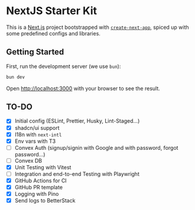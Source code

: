 # NextJS Starter Kit

This is a [Next.js](https://nextjs.org) project bootstrapped with [`create-next-app`](https://nextjs.org/docs/app/api-reference/cli/create-next-app), spiced up with some predefined configs and libraries.

## Getting Started

First, run the development server (we use `bun`):

```bash
bun dev
```

Open [http://localhost:3000](http://localhost:3000) with your browser to see the result.

## TO-DO

- [X] Initial config (ESLint, Prettier, Husky, Lint-Staged…)
- [X] shadcn/ui support
- [X] I18n with `next-intl`
- [X] Env vars with T3
- [ ] Convex Auth (signup/signin with Google and with password, forgot password…)
- [ ] Convex DB
- [X] Unit Testing with Vitest
- [ ] Integration and end-to-end Testing with Playwright
- [X] GitHub Actions for CI
- [X] GitHub PR template
- [X] Logging with Pino
- [X] Send logs to BetterStack
